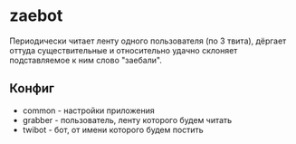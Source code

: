 # zaebot
Периодически читает ленту одного пользователя (по 3 твита), дёргает оттуда существительные и относительно удачно склоняет подставляемое к ним слово "заебали".

## Конфиг

- common - настройки приложения
- grabber - пользователь, ленту которого будем читать
- twibot - бот, от имени которого будем постить
